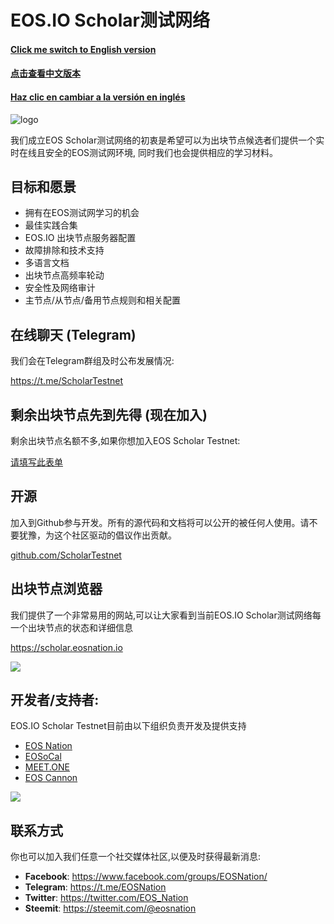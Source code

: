 # EOS.IO Scholar测试网络

#### [Click me switch to English version](README.md)
#### [点击查看中文版本](README-Chinese.md)
#### [Haz clic en cambiar a la versión en inglés](README-Spanish.md)

![logo](https://steemitimages.com/DQmY3LuDiJEseTaHz31XQqW2gsX2r1PMaveCLv5ydaFCz6M/image.png)

我们成立EOS Scholar测试网络的初衷是希望可以为出块节点候选者们提供一个实时在线且安全的EOS测试网环境, 同时我们也会提供相应的学习材料。

## 目标和愿景

- 拥有在EOS测试网学习的机会
- 最佳实践合集
- EOS.IO 出块节点服务器配置
- 故障排除和技术支持
- 多语言文档
- 出块节点高频率轮动
- 安全性及网络审计
- 主节点/从节点/备用节点规则和相关配置

## 在线聊天 (Telegram)

我们会在Telegram群组及时公布发展情况:

https://t.me/ScholarTestnet

## 剩余出块节点先到先得 (现在加入)

剩余出块节点名额不多,如果你想加入EOS Scholar Testnet:

[请填写此表单](https://docs.google.com/forms/d/1wUrzzyyzqQAPIGaikxrJEKq9iDnICO9bw4mkaXalu0Y)

## 开源

加入到Github参与开发。所有的源代码和文档将可以公开的被任何人使用。请不要犹豫，为这个社区驱动的倡议作出贡献。

[github.com/ScholarTestnet](https://github.com/ScholarTestnet)

## 出块节点浏览器

我们提供了一个非常易用的网站,可以让大家看到当前EOS.IO Scholar测试网络每一个出块节点的状态和详细信息

https://scholar.eosnation.io

![](https://steemitimages.com/DQmeX1QWVnBRySX1XHerEKyBA6x4ZxLiH111y46c4YLQRYv/image.png)

## 开发者/支持者:

EOS.IO Scholar Testnet目前由以下组织负责开发及提供支持

- [EOS Nation](https://eosnation.io)
- [EOSoCal](https://eosocal.io)
- [MEET.ONE](https://meet.one/en)
- [EOS Cannon](https://eoscannon.io)


![](https://steemitimages.com/DQmYnhbZa27rMWATX3pivecU5G2DtEKWoUNEZrtKkP3pqW8/image.png)

## 联系方式

你也可以加入我们任意一个社交媒体社区,以便及时获得最新消息:

- **Facebook**: https://www.facebook.com/groups/EOSNation/
- **Telegram**: https://t.me/EOSNation
- **Twitter**: https://twitter.com/EOS_Nation
- **Steemit**: https://steemit.com/@eosnation
